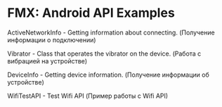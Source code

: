 # FMX: Android API Examples
ActiveNetworkInfo - Getting information about connecting. (Получение информации о подключении)

Vibrator - Class that operates the vibrator on the device. (Работа с вибрацией на устройстве)

DeviceInfo - Getting device information. (Получение информации об устройстве)

WifiTestAPI - Test Wifi API (Пример работы с Wifi API)